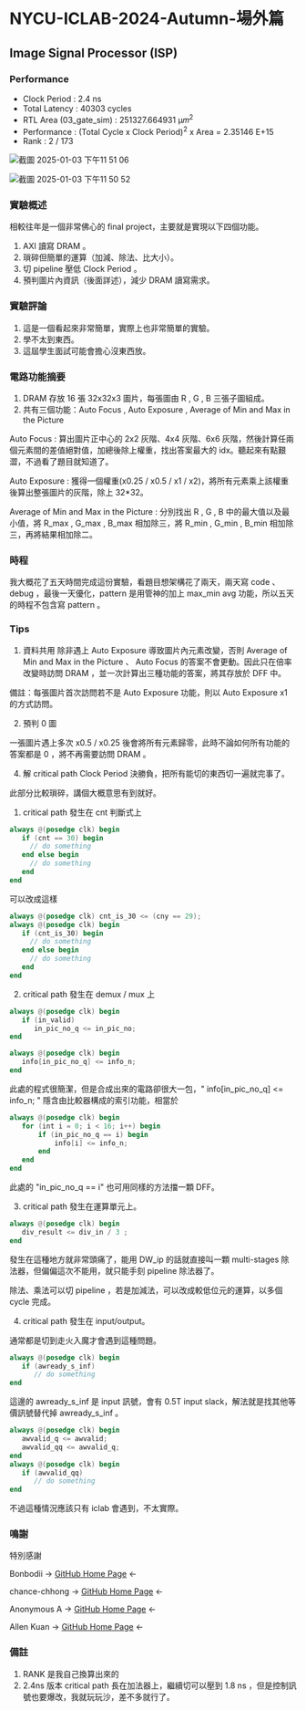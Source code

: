 # NYCU-ICLAB-2024-Autumn-場外篇
## Image Signal Processor (ISP)
### Performance
- Clock Period : 2.4 ns
- Total Latency : 40303 cycles
- RTL Area (03_gate_sim) : 251327.664931  μ𝑚<sup>2 </sup>
- Performance : (Total Cycle x Clock Period)<sup>2</sup> x Area = 2.35146 E+15
- Rank : 2 / 173

![截圖 2025-01-03 下午11 51 06](https://github.com/user-attachments/assets/8ac81f9e-4e8c-49d6-90eb-35957ff65693)

![截圖 2025-01-03 下午11 50 52](https://github.com/user-attachments/assets/ed5e634f-de7e-4f8f-9df6-e9441d23246d)

### 實驗概述
相較往年是一個非常佛心的 final project，主要就是實現以下四個功能。
1. AXI 讀寫 DRAM 。
2. 瑣碎但簡單的運算（加減、除法、比大小）。
3. 切 pipeline 壓低 Clock Period 。
4. 預判圖片內資訊（後面詳述），減少 DRAM 讀寫需求。

### 實驗評論
1. 這是一個看起來非常簡單，實際上也非常簡單的實驗。
2. 學不太到東西。
3. 這屆學生面試可能會擔心沒東西放。

### 電路功能摘要
1. DRAM 存放 16 張 32x32x3 圖片，每張圖由 R , G , B 三張子圖組成。
2. 共有三個功能：Auto Focus , Auto Exposure , Average of Min and Max in the Picture

Auto Focus : 算出圖片正中心的 2x2 灰階、4x4 灰階、6x6 灰階，然後計算任兩個元素間的差值絕對值，加總後除上權重，找出答案最大的 idx。聽起來有點艱澀，不過看了題目就知道了。

Auto Exposure : 獲得一個權重(x0.25 / x0.5 / x1 / x2)，將所有元素乘上該權重後算出整張圖片的灰階，除上 32*32。

Average of Min and Max in the Picture : 分別找出 R , G , B 中的最大值以及最小值，將 R_max , G_max , B_max 相加除三，將 R_min , G_min , B_min 相加除三，再將結果相加除二。

### 時程
我大概花了五天時間完成這份實驗，看題目想架構花了兩天，兩天寫 code 、debug ，最後一天優化，pattern 是用管神的加上 max_min avg 功能，所以五天的時程不包含寫 pattern 。

### Tips
1. 資料共用
除非遇上 Auto Exposure 導致圖片內元素改變，否則 Average of Min and Max in the Picture 、 Auto Focus 的答案不會更動。因此只在倍率改變時訪問 DRAM ，並一次計算出三種功能的答案，將其存放於 DFF 中。

備註：每張圖片首次訪問若不是 Auto Exposure 功能，則以 Auto Exposure x1 的方式訪問。
   
2. 預判 0 圖

一張圖片遇上多次 x0.5 / x0.25 後會將所有元素歸零，此時不論如何所有功能的答案都是 0 ，將不再需要訪問 DRAM 。

4. 解 critical path
Clock Period 決勝負，把所有能切的東西切一遍就完事了。

此部分比較瑣碎，講個大概意思有到就好。

1. critical path 發生在 cnt 判斷式上
```verilog
always @(posedge clk) begin
   if (cnt == 30) begin
     // do something
   end else begin 
     // do something
   end
end
```

可以改成這樣

```verilog
always @(posedge clk) cnt_is_30 <= (cny == 29);
always @(posedge clk) begin
   if (cnt_is_30) begin
     // do something
   end else begin 
     // do something
   end
end
```

2. critical path 發生在 demux / mux 上

```verilog
always @(posedge clk) begin
   if (in_valid)
      in_pic_no_q <= in_pic_no;
end

always @(posedge clk) begin
   info[in_pic_no_q] <= info_n;
end
```

此處的程式很簡潔，但是合成出來的電路卻很大一包，" info[in_pic_no_q] <= info_n; " 隱含由比較器構成的索引功能，相當於
```verilog
always @(posedge clk) begin
   for (int i = 0; i < 16; i++) begin
       if (in_pic_no_q == i) begin
           info[i] <= info_n;
       end
   end
end
```

此處的 "in_pic_no_q == i" 也可用同樣的方法擋一顆 DFF。


3. critical path 發生在運算單元上。

```verilog
always @(posedge clk) begin
   div_result <= div_in / 3 ;
end
```

發生在這種地方就非常頭痛了，能用 DW_ip 的話就直接叫一顆 multi-stages 除法器，但偏偏這次不能用，就只能手刻 pipeline 除法器了。

除法、乘法可以切 pipeline ，若是加減法，可以改成較低位元的運算，以多個 cycle 完成。

4. critical path 發生在 input/output。

通常都是切到走火入魔才會遇到這種問題。

```verilog
always @(posedge clk) begin
   if (awready_s_inf)
      // do something
end
```

這邊的 awready_s_inf 是 input 訊號，會有 0.5T input slack，解法就是找其他等價訊號替代掉 awready_s_inf 。

```verilog
always @(posedge clk) begin
   awvalid_q <= awvalid;
   awvalid_qq <= awvalid_q;
end
always @(posedge clk) begin
   if (awvalid_qq)
      // do something
end
```
不過這種情況應該只有 iclab 會遇到，不太實際。

### 鳴謝
特別感謝 

Bonbodii  -> [GitHub Home Page](https://github.com/Bonbodii) <-

chance-chhong -> [GitHub Home Page](https://github.com/chance-chhong) <-

Anonymous A -> [GitHub Home Page](https://github.com/aelog134256) <- 

Allen Kuan -> [GitHub Home Page](https://github.com/c20kyo1827/) <-

### 備註

1. RANK 是我自己換算出來的
2. 2.4ns 版本 critical path 長在加法器上，繼續切可以壓到 1.8 ns ，但是控制訊號也要爆改，我就玩玩沙，差不多就行了。
